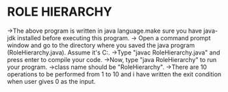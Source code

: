 # ROLE HIERARCHY

->The above program is written in java language.make sure you have java-jdk installed before executing this program.
-> Open a command prompt window and go to the directory where you saved the java program (RoleHierarchy.java). Assume it's C:\.
->Type "javac RoleHierarchy.java" and press enter to compile your code. 
->Now, type "java RoleHierarchy" to run your program.
->class name should be "RoleHierarchy". 
->There are 10 operations to be performed from 1 to 10 and i have written the exit condition when user gives 0 as the input.

